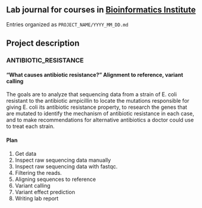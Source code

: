 ## Lab journal for courses in [Bioinformatics Institute](https://bioinf.me/education/program/)

Entries organized as `PROJECT_NAME/YYYY_MM_DD.md`

## Project description
### ANTIBIOTIC_RESISTANCE
#### “What causes antibiotic resistance?” Alignment to reference, variant calling
The goals are to analyze that sequencing data from a strain of E. coli resistant to the antibiotic ampicillin to locate the mutations responsible for giving E. coli its antibiotic resistance property, to research the genes that are mutated to identify the mechanism of antibiotic resistance in each case, and to make recommendations for alternative antibiotics a doctor could use to treat each strain.

#### Plan
1. Get data
2. Inspect raw sequencing data manually
3. Inspect raw sequencing data with fastqc.
4. Filtering the reads.
5. Aligning sequences to reference
6. Variant calling
7. Variant effect prediction
8. Writing lab report
